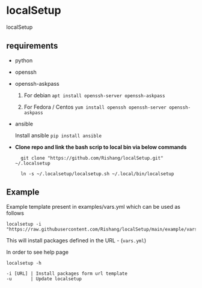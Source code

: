 # localSetup

localSetup

## requirements

- python

- openssh
- openssh-askpass

    1. For debian
    `apt install openssh-server openssh-askpass` 

    2. For Fedora / Centos
    `yum install openssh openssh-server openssh-askpass`

- ansible

    Install ansible
    `pip install ansible`

- **Clone repo and link the bash scrip to local bin via below commands**

        git clone "https://github.com/Rishang/localSetup.git" ~/.localsetup

        ln -s ~/.localsetup/localsetup.sh ~/.local/bin/localsetup

## Example

Example template present in examples/vars.yml which can be used as follows

    localsetup -i "https://raw.githubusercontent.com/Rishang/localSetup/main/example/vars.yml"

This will install packages defined in the URL - (`vars.yml`)

In order to see help page

    localsetup -h

    -i [URL] | Install packages form url template
    -u       | Update localsetup
